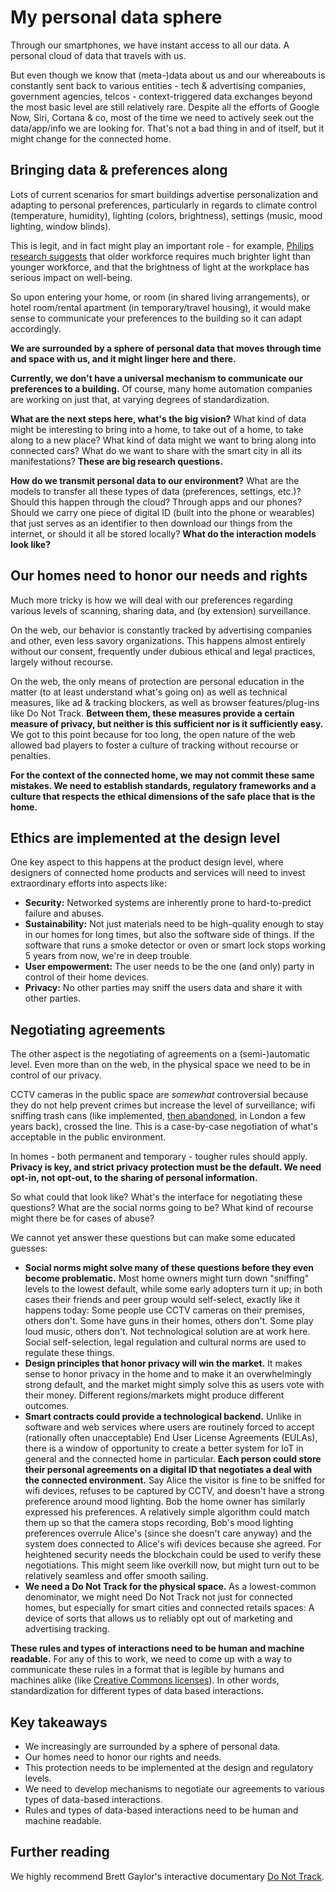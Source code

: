 # My personal data sphere

Through our smartphones, we have instant access to all our data. A personal cloud of data that travels with us. 

But even though we know that (meta-)data about us and our whereabouts is constantly sent back to various entities - tech & advertising companies, government agencies, telcos - context-triggered data exchanges beyond the most basic level are still relatively rare. Despite all the efforts of Google Now, Siri, Cortana & co, most of the time we need to actively seek out the data/app/info we are looking for. That's not a bad thing in and of itself, but it might change for the connected home.

## Bringing data & preferences along

Lots of current scenarios for smart buildings advertise personalization and adapting to personal preferences, particularly in regards to climate control (temperature, humidity), lighting (colors, brightness), settings (music, mood lighting, window blinds). 

This is legit, and in fact might play an important role - for example, [Philips research suggests](http://www.newscenter.philips.com/main/standard/news/press/2015/20150318-philips-calls-for-a-rethink-of-office-lighting-to-meet-the-needs-of-an-ageing-workforce.wpd) that older workforce requires much brighter light than younger workforce, and that the brightness of light at the workplace has serious impact on well-being.

So upon entering your home, or room (in shared living arrangements), or hotel room/rental apartment (in temporary/travel housing), it would make sense to communicate your preferences to the building so it can adapt accordingly. 

**We are surrounded by a sphere of personal data that moves through time and space with us, and it might linger here and there.**

**Currently, we don't have a universal mechanism to communicate our preferences to a building.** Of course, many home automation companies are working on just that, at varying degrees of standardization. 

**What are the next steps here, what's the big vision?** What kind of data might be interesting to bring into a home, to take out of a home, to take along to a new place? What kind of data might we want to bring along into connected cars? What do we want to share with the smart city in all its manifestations? **These are big research questions.**

**How do we transmit personal data to our environment?** What are the models to transfer all these types of data (preferences, settings, etc.)? Should this happen through the cloud? Through apps and our phones? Should we carry one piece of digital ID (built into the phone or wearables) that just serves as an identifier to then download our things from the internet, or should it all be stored locally? **What do the interaction models look like?**

## Our homes need to honor our needs and rights

Much more tricky is how we will deal with our preferences regarding various levels of scanning, sharing data, and (by extension) surveillance.

On the web, our behavior is constantly tracked by advertising companies and other, even less savory organizations. This happens almost entirely without our consent, frequently under dubious ethical and legal practices, largely without recourse. 

On the web, the only means of protection are personal education in the matter (to at least understand what's going on) as well as technical measures, like ad & tracking blockers, as well as browser features/plug-ins like Do Not Track. **Between them, these measures provide a certain measure of privacy, but neither is this sufficient nor is it sufficiently easy.** We got to this point because for too long, the open nature of the web allowed bad players to foster a culture of tracking without recourse or penalties. 

**For the context of the connected home, we may not commit these same mistakes. We need to establish standards, regulatory frameworks and a culture that respects the ethical dimensions of the safe place that is the home.**

## Ethics are implemented at the design level

One key aspect to this happens at the product design level, where designers of connected home products and services will need to invest extraordinary efforts into aspects like:

- **Security:** Networked systems are inherently prone to hard-to-predict failure and abuses.
- **Sustainability:** Not just materials need to be high-quality enough to stay in our homes for long times, but also the software side of things. If the software that runs a smoke detector or oven or smart lock stops working 5 years from now, we're in deep trouble.
- **User empowerment:** The user needs to be the one (and only) party in control of their home devices.
- **Privacy:** No other parties may sniff the users data and share it with other parties.

## Negotiating agreements

The other aspect is the negotiating of agreements on a (semi-)automatic level. Even more than on the web, in the physical space we need to be in control of our privacy. 

CCTV cameras in the public space are *somewhat* controversial because they do not help prevent crimes but increase the level of surveillance; wifi sniffing trash cans (like implemented, [then abandoned](http://www.cnet.com/news/london-tosses-out-wi-fi-sniffing-smart-bins/), in London a few years back), crossed the line. This is a case-by-case negotiation of what's acceptable in the public environment.

In homes - both permanent and temporary - tougher rules should apply. **Privacy is key, and strict privacy protection must be the default. We need opt-in, not opt-out, to the sharing of personal information.**

So what could that look like? What's the interface for negotiating these questions? What are the social norms going to be? What kind of recourse might there be for cases of abuse?

We cannot yet answer these questions but can make some educated guesses:

- **Social norms might solve many of these questions before they even become problematic.** Most home owners might turn down "sniffing" levels to the lowest default, while some early adopters turn it up; in both cases their friends and peer group would self-select, exactly like it happens today: Some people use CCTV cameras on their premises, others don't. Some have guns in their homes, others don't. Some play loud music, others don't. Not technological solution are at work here. Social self-selection, legal regulation and cultural norms are used to regulate these things.
- **Design principles that honor privacy will win the market.** It makes sense to honor privacy in the home and to make it an overwhelmingly strong default, and the market might simply solve this as users vote with their money. Different regions/markets might produce different outcomes.
- **Smart contracts could provide a technological backend.** Unlike in software and web services where users are routinely forced to accept (rationally often unacceptable) End User License Agreements (EULAs), there is a window of opportunity to create a better system for IoT in general and the connected home in particular. **Each person could store their personal agreements on a digital ID that negotiates a deal with the connected environment.** Say Alice the visitor is fine to be sniffed for wifi devices, refuses to be captured by CCTV, and doesn't have a strong preference around mood lighting. Bob the home owner has similarly expressed his preferences. A relatively simple algorithm could match them up so that the camera stops recording, Bob's mood lighting preferences overrule Alice's (since she doesn't care anyway) and the system does connected to Alice's wifi devices because she agreed. For heightened security needs the blockchain could be used to verify these negotiations. This might seem like overkill now, but might turn out to be relatively seamless and offer smooth sailing.
- **We need a Do Not Track for the physical space.** As a lowest-common denominator, we might need Do Not Track not just for connected homes, but especially for smart cities and connected retails spaces: A device of sorts that allows us to reliably opt out of marketing and advertising tracking.


**These rules and types of interactions need to be human and machine readable.** For any of this to work, we need to come up with a way to communicate these rules in a format that is legible by humans and machines alike (like [Creative Commons licenses](https://creativecommons.org/licenses/)). In other words, standardization for different types of data based interactions.

## Key takeaways

- We increasingly are surrounded by a sphere of personal data.
- Our homes need to honor our rights and needs.
- This protection needs to be implemented at the design and regulatory levels.
- We need to develop mechanisms to negotiate our agreements to various types of data-based interactions.
- Rules and types of data-based interactions need to be human and machine readable.

## Further reading

We highly recommend Brett Gaylor's interactive documentary [Do Not Track](https://donottrack-doc.com/en/).



